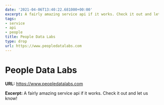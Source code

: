 ```yaml
---
date: '2021-04-06T13:40:22.681000+00:00'
excerpt: A fairly amazing service api if it works. Check it out and let us know!
tags:
- service
- api
- people
title: People Data Labs
type: drop
url: https://www.peopledatalabs.com
---
```


# People Data Labs

**URL:** https://www.peopledatalabs.com

**Excerpt:** A fairly amazing service api if it works. Check it out and let us know!
